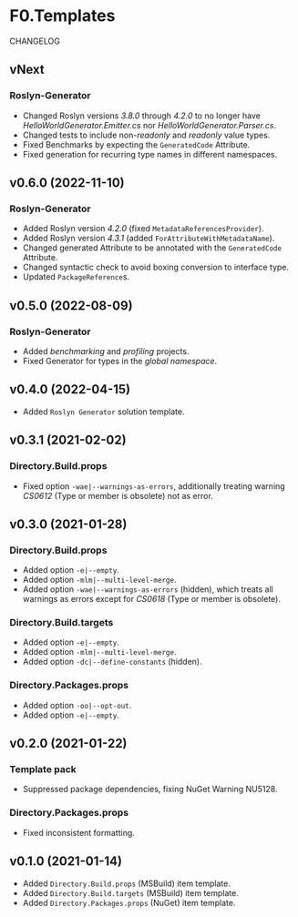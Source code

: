 # F0.Templates
CHANGELOG

## vNext
### Roslyn-Generator
- Changed Roslyn versions _3.8.0_ through _4.2.0_ to no longer have _HelloWorldGenerator.Emitter.cs_ nor _HelloWorldGenerator.Parser.cs_.
- Changed tests to include non-_readonly_ and _readonly_ value types.
- Fixed Benchmarks by expecting the `GeneratedCode` Attribute.
- Fixed generation for recurring type names in different namespaces.

## v0.6.0 (2022-11-10)
### Roslyn-Generator
- Added Roslyn version _4.2.0_ (fixed `MetadataReferencesProvider`).
- Added Roslyn version _4.3.1_ (added `ForAttributeWithMetadataName`).
- Changed generated Attribute to be annotated with the `GeneratedCode` Attribute.
- Changed syntactic check to avoid boxing conversion to interface type.
- Updated `PackageReference`s.

## v0.5.0 (2022-08-09)
### Roslyn-Generator
- Added _benchmarking_ and _profiling_ projects.
- Fixed Generator for types in the _global namespace_.

## v0.4.0 (2022-04-15)
- Added `Roslyn Generator` solution template.

## v0.3.1 (2021-02-02)
### Directory.Build.props
- Fixed option `-wae|--warnings-as-errors`, additionally treating warning _CS0612_ (Type or member is obsolete) not as error.

## v0.3.0 (2021-01-28)
### Directory.Build.props
- Added option `-e|--empty`.
- Added option `-mlm|--multi-level-merge`.
- Added option `-wae|--warnings-as-errors` (hidden), which treats all warnings as errors except for _CS0618_ (Type or member is obsolete).

### Directory.Build.targets
- Added option `-e|--empty`.
- Added option `-mlm|--multi-level-merge`.
- Added option `-dc|--define-constants` (hidden).

### Directory.Packages.props
- Added option `-oo|--opt-out`.
- Added option `-e|--empty`.

## v0.2.0 (2021-01-22)
### Template pack
- Suppressed package dependencies, fixing NuGet Warning NU5128.

### Directory.Packages.props
- Fixed inconsistent formatting.

## v0.1.0 (2021-01-14)
- Added `Directory.Build.props` (MSBuild) item template.
- Added `Directory.Build.targets` (MSBuild) item template.
- Added `Directory.Packages.props` (NuGet) item template.
